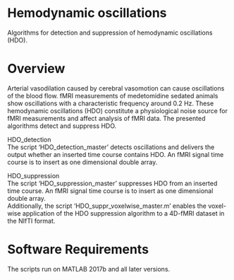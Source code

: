 # Hemodynamic oscillations
Algorithms for detection and suppression of hemodynamic oscillations (HDO).

# Overview
Arterial vasodilation caused by cerebral vasomotion can cause oscillations of the blood flow. fMRI measurements of medetomidine sedated animals show oscillations with a characteristic frequency around 0.2 Hz. These hemodynamic oscillations (HDO) constitute a physiological noise source for fMRI measurements and affect analysis of fMRI data.
The presented algorithms detect and suppress HDO.

HDO_detection <br>
The script ‘HDO_detection_master’ detects oscillations and delivers the output whether an inserted time course contains HDO. An fMRI signal time course is to insert as one dimensional double array.

HDO_suppression<br>
The script ‘HDO_suppression_master’ suppresses HDO from an inserted time course. An fMRI signal time course is to insert as one dimensional double array. <br>
Additionally, the script ‘HDO_suppr_voxelwise_master.m’ enables the voxel-wise application of the HDO suppression algorithm to a 4D-fMRI dataset in the NIfTI format.

# Software Requirements
The scripts run on MATLAB 2017b and all later versions.
